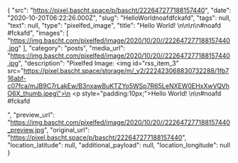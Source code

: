 {
  "src": "https://pixel.bascht.space/p/bascht/222647277188157440",
  "date": "2020-10-20T06:22:26.000Z",
  "slug": "HelloWorldnoafdfckafd",
  "tags": null,
  "text": null,
  "type": "pixelfed_image",
  "title": "Hello World! \n\n\n\n#noafd #fckafd",
  "images": [
    "https://img.bascht.com/pixelfed/image/2020/10/20//222647277188157440.jpg"
  ],
  "category": "posts",
  "media_url": "https://img.bascht.com/pixelfed/image/2020/10/20//222647277188157440.jpg",
  "description": "Pixelfed Image: <img id=\"rss_item_3\" src=\"https://pixel.bascht.space/storage/m/_v2/222423068830732288/1fb716abf-c07fca/mJB9C7rLakEw/B3nxawBuKTZYo5WSp7R65LeNXEW0EHxXwVQVhO6X_thumb.jpeg\">\n            <p style=\"padding:10px;\">Hello World! \n\n#noafd #fckafd</p>",
  "preview_url": "https://img.bascht.com/pixelfed/image/2020/10/20//222647277188157440_preview.jpg",
  "original_url": "https://pixel.bascht.space/p/bascht/222647277188157440",
  "location_latitude": null,
  "additional_payload": null,
  "location_longitude": null
}